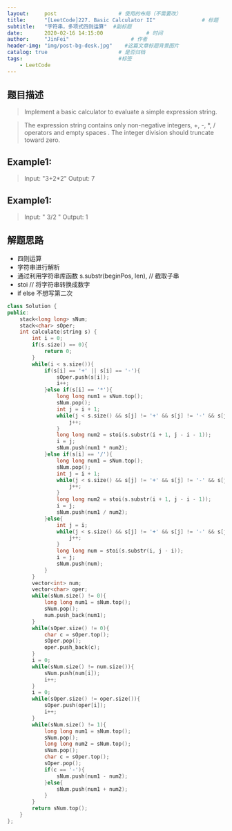 ```yaml
---
layout:     post                    # 使用的布局（不需要改） 
title:      "[LeetCode]227. Basic Calculator II"               # 标题  
subtitle:   "字符串，多项式四则运算"  #副标题 
date:       2020-02-16 14:15:00              # 时间 
author:     "JinFei"                    # 作者 
header-img: "img/post-bg-desk.jpg"    #这篇文章标题背景图片 
catalog: true                       # 是否归档 
tags:                               #标签     
    - LeetCode 
---
```


## 题目描述
> Implement a basic calculator to evaluate a simple expression string.

> The expression string contains only non-negative integers, +, -, *, / operators and empty spaces . The integer division should truncate toward zero.

## Example1:
 
>   Input: "3+2*2"
    Output: 7

## Example1:
 
>   Input: " 3/2 "
    Output: 1



## 解题思路
- 四则运算
- 字符串进行解析
- 通过利用字符串库函数 s.substr(beginPos, len), // 截取子串
- stoi // 将字符串转换成数字
- if else 不想写第二次

```C++
class Solution {
public:
    stack<long long> sNum;
    stack<char> sOper; 
    int calculate(string s) {
        int i = 0;
        if(s.size() == 0){
            return 0;
        }
        while(i < s.size()){
            if(s[i] == '+' || s[i] == '-'){
                sOper.push(s[i]);   
                i++;
            }else if(s[i] == '*'){
                long long num1 = sNum.top();
                sNum.pop();
                int j = i + 1;
                while(j < s.size() && s[j] != '+' && s[j] != '-' && s[j] != '*' && s[j] != '/'){
                    j++;
                }
                long long num2 = stoi(s.substr(i + 1, j - i - 1));
                i = j;
                sNum.push(num1 * num2);
            }else if(s[i] == '/'){
                long long num1 = sNum.top();
                sNum.pop();
                int j = i + 1;
                while(j < s.size() && s[j] != '+' && s[j] != '-' && s[j] != '*' && s[j] != '/'){
                    j++;
                }
                long long num2 = stoi(s.substr(i + 1, j - i - 1));
                i = j;
                sNum.push(num1 / num2);
            }else{
                int j = i;
                while(j < s.size() && s[j] != '+' && s[j] != '-' && s[j] != '*' && s[j] != '/'){
                    j++;
                }
                long long num = stoi(s.substr(i, j - i));
                i = j;
                sNum.push(num);
            }
        }
        vector<int> num;
        vector<char> oper;
        while(sNum.size() != 0){
            long long num1 = sNum.top();
            sNum.pop();
            num.push_back(num1);
        }
        while(sOper.size() != 0){
            char c = sOper.top();
            sOper.pop();
            oper.push_back(c);
        }
        i = 0;
        while(sNum.size() != num.size()){
            sNum.push(num[i]);
            i++;
        }
        i = 0;
        while(sOper.size() != oper.size()){
            sOper.push(oper[i]);
            i++;
        }
        while(sNum.size() != 1){
            long long num1 = sNum.top();
            sNum.pop();
            long long num2 = sNum.top();
            sNum.pop();
            char c = sOper.top();
            sOper.pop();
            if(c == '-'){
                sNum.push(num1 - num2);
            }else{
                sNum.push(num1 + num2);
            }
        }
        return sNum.top();
    }
};
```
